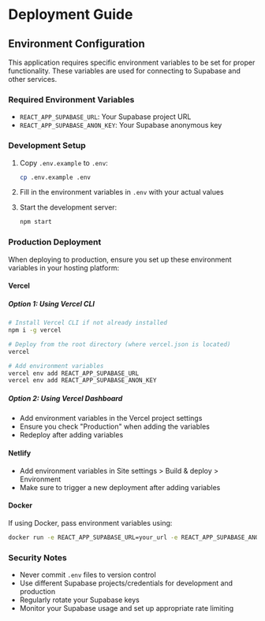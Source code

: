 # Deployment Guide

## Environment Configuration

This application requires specific environment variables to be set for proper functionality. These variables are used for connecting to Supabase and other services.

### Required Environment Variables

- `REACT_APP_SUPABASE_URL`: Your Supabase project URL
- `REACT_APP_SUPABASE_ANON_KEY`: Your Supabase anonymous key

### Development Setup

1. Copy `.env.example` to `.env`:
   ```bash
   cp .env.example .env
   ```

2. Fill in the environment variables in `.env` with your actual values

3. Start the development server:
   ```bash
   npm start
   ```

### Production Deployment

When deploying to production, ensure you set up these environment variables in your hosting platform:

#### Vercel

##### Option 1: Using Vercel CLI
```bash
# Install Vercel CLI if not already installed
npm i -g vercel

# Deploy from the root directory (where vercel.json is located)
vercel

# Add environment variables
vercel env add REACT_APP_SUPABASE_URL
vercel env add REACT_APP_SUPABASE_ANON_KEY
```

##### Option 2: Using Vercel Dashboard
- Add environment variables in the Vercel project settings
- Ensure you check "Production" when adding the variables
- Redeploy after adding variables

#### Netlify
- Add environment variables in Site settings > Build & deploy > Environment
- Make sure to trigger a new deployment after adding variables

#### Docker
If using Docker, pass environment variables using:
```bash
docker run -e REACT_APP_SUPABASE_URL=your_url -e REACT_APP_SUPABASE_ANON_KEY=your_key ...
```

### Security Notes

- Never commit `.env` files to version control
- Use different Supabase projects/credentials for development and production
- Regularly rotate your Supabase keys
- Monitor your Supabase usage and set up appropriate rate limiting

